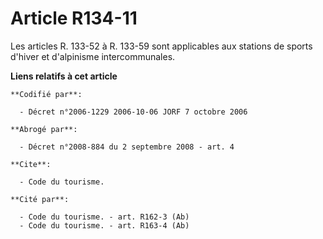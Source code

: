 # Article R134-11

Les articles R. 133-52 à R. 133-59 sont applicables aux stations de sports d'hiver et d'alpinisme intercommunales.

**Liens relatifs à cet article**

	**Codifié par**:

	  - Décret n°2006-1229 2006-10-06 JORF 7 octobre 2006

	**Abrogé par**:

	  - Décret n°2008-884 du 2 septembre 2008 - art. 4

	**Cite**:

	  - Code du tourisme.

	**Cité par**:

	  - Code du tourisme. - art. R162-3 (Ab)
	  - Code du tourisme. - art. R163-4 (Ab)
